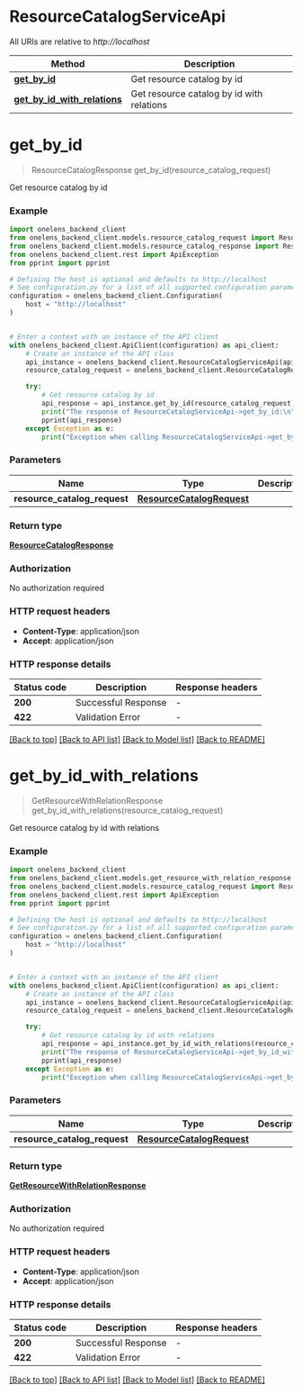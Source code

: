 # ResourceCatalogServiceApi

All URIs are relative to *http://localhost*

Method | Description
------------- | -------------
[**get_by_id**](ResourceCatalogServiceApi.md#get_by_id) | Get resource catalog by id
[**get_by_id_with_relations**](ResourceCatalogServiceApi.md#get_by_id_with_relations) | Get resource catalog by id with relations


# **get_by_id**
> ResourceCatalogResponse get_by_id(resource_catalog_request)

Get resource catalog by id

### Example


```python
import onelens_backend_client
from onelens_backend_client.models.resource_catalog_request import ResourceCatalogRequest
from onelens_backend_client.models.resource_catalog_response import ResourceCatalogResponse
from onelens_backend_client.rest import ApiException
from pprint import pprint

# Defining the host is optional and defaults to http://localhost
# See configuration.py for a list of all supported configuration parameters.
configuration = onelens_backend_client.Configuration(
    host = "http://localhost"
)


# Enter a context with an instance of the API client
with onelens_backend_client.ApiClient(configuration) as api_client:
    # Create an instance of the API class
    api_instance = onelens_backend_client.ResourceCatalogServiceApi(api_client)
    resource_catalog_request = onelens_backend_client.ResourceCatalogRequest() # ResourceCatalogRequest | 

    try:
        # Get resource catalog by id
        api_response = api_instance.get_by_id(resource_catalog_request)
        print("The response of ResourceCatalogServiceApi->get_by_id:\n")
        pprint(api_response)
    except Exception as e:
        print("Exception when calling ResourceCatalogServiceApi->get_by_id: %s\n" % e)
```



### Parameters


Name | Type | Description  | Notes
------------- | ------------- | ------------- | -------------
 **resource_catalog_request** | [**ResourceCatalogRequest**](ResourceCatalogRequest.md)|  | 

### Return type

[**ResourceCatalogResponse**](ResourceCatalogResponse.md)

### Authorization

No authorization required

### HTTP request headers

 - **Content-Type**: application/json
 - **Accept**: application/json

### HTTP response details

| Status code | Description | Response headers |
|-------------|-------------|------------------|
**200** | Successful Response |  -  |
**422** | Validation Error |  -  |

[[Back to top]](#) [[Back to API list]](../README.md#documentation-for-api-endpoints) [[Back to Model list]](../README.md#documentation-for-models) [[Back to README]](../README.md)

# **get_by_id_with_relations**
> GetResourceWithRelationResponse get_by_id_with_relations(resource_catalog_request)

Get resource catalog by id with relations

### Example


```python
import onelens_backend_client
from onelens_backend_client.models.get_resource_with_relation_response import GetResourceWithRelationResponse
from onelens_backend_client.models.resource_catalog_request import ResourceCatalogRequest
from onelens_backend_client.rest import ApiException
from pprint import pprint

# Defining the host is optional and defaults to http://localhost
# See configuration.py for a list of all supported configuration parameters.
configuration = onelens_backend_client.Configuration(
    host = "http://localhost"
)


# Enter a context with an instance of the API client
with onelens_backend_client.ApiClient(configuration) as api_client:
    # Create an instance of the API class
    api_instance = onelens_backend_client.ResourceCatalogServiceApi(api_client)
    resource_catalog_request = onelens_backend_client.ResourceCatalogRequest() # ResourceCatalogRequest | 

    try:
        # Get resource catalog by id with relations
        api_response = api_instance.get_by_id_with_relations(resource_catalog_request)
        print("The response of ResourceCatalogServiceApi->get_by_id_with_relations:\n")
        pprint(api_response)
    except Exception as e:
        print("Exception when calling ResourceCatalogServiceApi->get_by_id_with_relations: %s\n" % e)
```



### Parameters


Name | Type | Description  | Notes
------------- | ------------- | ------------- | -------------
 **resource_catalog_request** | [**ResourceCatalogRequest**](ResourceCatalogRequest.md)|  | 

### Return type

[**GetResourceWithRelationResponse**](GetResourceWithRelationResponse.md)

### Authorization

No authorization required

### HTTP request headers

 - **Content-Type**: application/json
 - **Accept**: application/json

### HTTP response details

| Status code | Description | Response headers |
|-------------|-------------|------------------|
**200** | Successful Response |  -  |
**422** | Validation Error |  -  |

[[Back to top]](#) [[Back to API list]](../README.md#documentation-for-api-endpoints) [[Back to Model list]](../README.md#documentation-for-models) [[Back to README]](../README.md)

